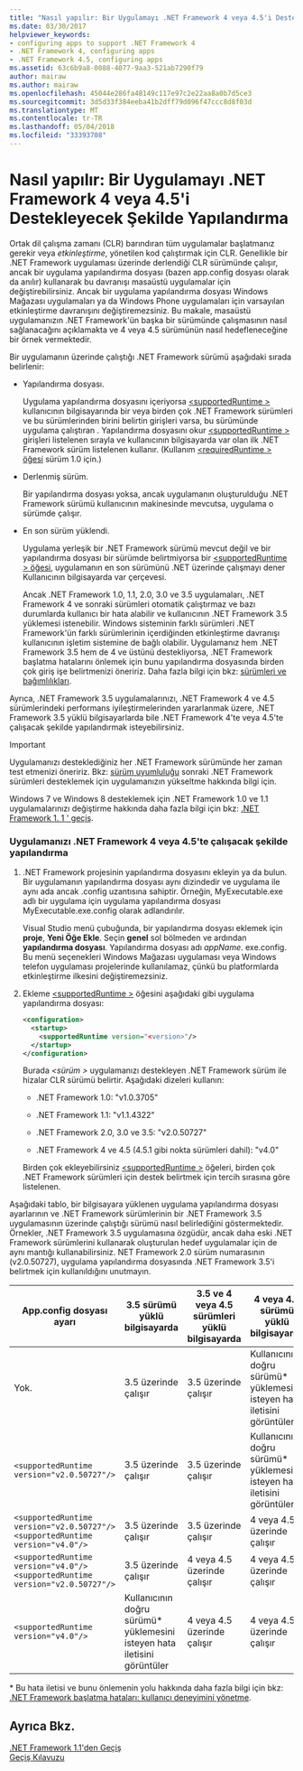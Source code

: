 ```yaml
---
title: "Nasıl yapılır: Bir Uygulamayı .NET Framework 4 veya 4.5'i Destekleyecek Şekilde Yapılandırma"
ms.date: 03/30/2017
helpviewer_keywords:
- configuring apps to support .NET Framework 4
- .NET Framework 4, configuring apps
- .NET Framework 4.5, configuring apps
ms.assetid: 63c6b9a8-0088-4077-9aa3-521ab7290f79
author: mairaw
ms.author: mairaw
ms.openlocfilehash: 45044e286fa48149c117e97c2e22aa8a0b7d5ce3
ms.sourcegitcommit: 3d5d33f384eeba41b2dff79d096f47ccc8d8f03d
ms.translationtype: MT
ms.contentlocale: tr-TR
ms.lasthandoff: 05/04/2018
ms.locfileid: "33393708"
---
```

# <a name="how-to-configure-an-app-to-support-net-framework-4-or-45"></a>Nasıl yapılır: Bir Uygulamayı .NET Framework 4 veya 4.5'i Destekleyecek Şekilde Yapılandırma
Ortak dil çalışma zamanı (CLR) barındıran tüm uygulamalar başlatmanız gerekir veya *etkinleştirme*, yönetilen kod çalıştırmak için CLR. Genellikle bir .NET Framework uygulaması üzerinde derlendiği CLR sürümünde çalışır, ancak bir uygulama yapılandırma dosyası (bazen app.config dosyası olarak da anılır) kullanarak bu davranışı masaüstü uygulamalar için değiştirebilirsiniz. Ancak bir uygulama yapılandırma dosyası Windows Mağazası uygulamaları ya da Windows Phone uygulamaları için varsayılan etkinleştirme davranışını değiştiremezsiniz. Bu makale, masaüstü uygulamanızın .NET Framework'ün başka bir sürümünde çalışmasının nasıl sağlanacağını açıklamakta ve 4 veya 4.5 sürümünün nasıl hedefleneceğine bir örnek vermektedir.  
  
 Bir uygulamanın üzerinde çalıştığı .NET Framework sürümü aşağıdaki sırada belirlenir:  
  
-   Yapılandırma dosyası.  
  
     Uygulama yapılandırma dosyasını içeriyorsa [ \<supportedRuntime >](../../../docs/framework/configure-apps/file-schema/startup/supportedruntime-element.md) kullanıcının bilgisayarında bir veya birden çok .NET Framework sürümleri ve bu sürümlerinden birini belirtin girişleri varsa, bu sürümünde uygulama çalıştıran . Yapılandırma dosyasını okur [ \<supportedRuntime >](../../../docs/framework/configure-apps/file-schema/startup/supportedruntime-element.md) girişleri listelenen sırayla ve kullanıcının bilgisayarda var olan ilk .NET Framework sürüm listelenen kullanır. (Kullanım [ \<requiredRuntime > öğesi](../../../docs/framework/configure-apps/file-schema/startup/requiredruntime-element.md) sürüm 1.0 için.)  
  
-   Derlenmiş sürüm.  
  
     Bir yapılandırma dosyası yoksa, ancak uygulamanın oluşturulduğu .NET Framework sürümü kullanıcının makinesinde mevcutsa, uygulama o sürümde çalışır.  
  
-   En son sürüm yüklendi.  
  
     Uygulama yerleşik bir .NET Framework sürümü mevcut değil ve bir yapılandırma dosyası bir sürümde belirtmiyorsa bir [ \<supportedRuntime > öğesi](../../../docs/framework/configure-apps/file-schema/startup/supportedruntime-element.md), uygulamanın en son sürümünü .NET üzerinde çalışmayı dener Kullanıcının bilgisayarda var çerçevesi.  
  
     Ancak .NET Framework 1.0, 1.1, 2.0, 3.0 ve 3.5 uygulamaları, .NET Framework 4 ve sonraki sürümleri otomatik çalıştırmaz ve bazı durumlarda kullanıcı bir hata alabilir ve kullanıcının .NET Framework 3.5 yüklemesi istenebilir. Windows sisteminin farklı sürümleri .NET Framework'ün farklı sürümlerinin içerdiğinden etkinleştirme davranışı kullanıcının işletim sistemine de bağlı olabilir. Uygulamanız hem .NET Framework 3.5 hem de 4 ve üstünü destekliyorsa, .NET Framework başlatma hatalarını önlemek için bunu yapılandırma dosyasında birden çok giriş işe belirtmenizi öneririz. Daha fazla bilgi için bkz: [sürümleri ve bağımlılıkları](../../../docs/framework/migration-guide/versions-and-dependencies.md).  
  
 Ayrıca, .NET Framework 3.5 uygulamalarınızı, .NET Framework 4 ve 4.5 sürümlerindeki performans iyileştirmelerinden yararlanmak üzere, .NET Framework 3.5 yüklü bilgisayarlarda bile .NET Framework 4'te veya 4.5'te çalışacak şekilde yapılandırmak isteyebilirsiniz.  
  
> [!IMPORTANT]
>  Uygulamanızı desteklediğiniz her .NET Framework sürümünde her zaman test etmenizi öneririz. Bkz: [sürüm uyumluluğu](../../../docs/framework/migration-guide/version-compatibility.md) sonraki .NET Framework sürümleri desteklemek için uygulamanızın yükseltme hakkında bilgi için.  
  
 Windows 7 ve Windows 8 desteklemek için .NET Framework 1.0 ve 1.1 uygulamalarınızı değiştirme hakkında daha fazla bilgi için bkz: [.NET Framework 1. 1 ' geçiş](../../../docs/framework/migration-guide/migrating-from-the-net-framework-1-1.md).  
  
### <a name="to-configure-your-app-to-run-on-the-net-framework-4-or-45"></a>Uygulamanızı .NET Framework 4 veya 4.5'te çalışacak şekilde yapılandırma  
  
1.  .NET Framework projesinin yapılandırma dosyasını ekleyin ya da bulun. Bir uygulamanın yapılandırma dosyası aynı dizindedir ve uygulama ile aynı ada ancak .config uzantısına sahiptir. Örneğin, MyExecutable.exe adlı bir uygulama için uygulama yapılandırma dosyası MyExecutable.exe.config olarak adlandırılır.  
  
     Visual Studio menü çubuğunda, bir yapılandırma dosyası eklemek için **proje**, **Yeni Öğe Ekle**. Seçin **genel** sol bölmeden ve ardından **yapılandırma dosyası**.  Yapılandırma dosyası adı *appName*. exe.config. Bu menü seçenekleri Windows Mağazası uygulaması veya Windows telefon uygulaması projelerinde kullanılamaz, çünkü bu platformlarda etkinleştirme ilkesini değiştiremezsiniz.  
  
2.  Ekleme [ \<supportedRuntime >](../../../docs/framework/configure-apps/file-schema/startup/supportedruntime-element.md) öğesini aşağıdaki gibi uygulama yapılandırma dosyası:  
  
    ```xml  
    <configuration>  
      <startup>  
        <supportedRuntime version="<version>"/>  
      </startup>  
    </configuration>  
    ```  
  
     Burada  *\<sürüm >* uygulamanızı destekleyen .NET Framework sürüm ile hizalar CLR sürümü belirtir. Aşağıdaki dizeleri kullanın:  
  
    -   .NET Framework 1.0: "v1.0.3705"  
  
    -   .NET Framework 1.1: "v1.1.4322"  
  
    -   .NET Framework 2.0, 3.0 ve 3.5: "v2.0.50727"  
  
    -   .NET Framework 4 ve 4.5 (4.5.1 gibi nokta sürümleri dahil): "v4.0"  
  
     Birden çok ekleyebilirsiniz [ \<supportedRuntime >](../../../docs/framework/configure-apps/file-schema/startup/supportedruntime-element.md) öğeleri, birden çok .NET Framework sürümleri için destek belirtmek için tercih sırasına göre listelenen.  
  
 Aşağıdaki tablo, bir bilgisayara yüklenen uygulama yapılandırma dosyası ayarlarının ve .NET Framework sürümlerinin bir .NET Framework 3.5 uygulamasının üzerinde çalıştığı sürümü nasıl belirlediğini göstermektedir. Örnekler, .NET Framework 3.5 uygulamasına özgüdür, ancak daha eski .NET Framework sürümlerini kullanarak oluşturulan hedef uygulamalar için de aynı mantığı kullanabilirsiniz. NET Framework 2.0 sürüm numarasının (v2.0.50727), uygulama yapılandırma dosyasında .NET Framework 3.5'i belirtmek için kullanıldığını unutmayın.  
  
|App.config dosyası ayarı|3.5 sürümü yüklü bilgisayarda|3.5 ve 4 veya 4.5 sürümleri yüklü bilgisayarda|4 veya 4.5 sürümü yüklü bilgisayarda|  
|-|-|-|-|  
|Yok.|3.5 üzerinde çalışır|3.5 üzerinde çalışır|Kullanıcının doğru sürümü* yüklemesini isteyen hata iletisini görüntüler|  
|`<supportedRuntime version="v2.0.50727"/>`|3.5 üzerinde çalışır|3.5 üzerinde çalışır|Kullanıcının doğru sürümü* yüklemesini isteyen hata iletisini görüntüler|  
|`<supportedRuntime version="v2.0.50727"/>` <br /> `<supportedRuntime version="v4.0"/>`|3.5 üzerinde çalışır|3.5 üzerinde çalışır|4 veya 4.5 üzerinde çalışır|  
|`<supportedRuntime version="v4.0"/>` <br /> `<supportedRuntime version="v2.0.50727"/>`|3.5 üzerinde çalışır|4 veya 4.5 üzerinde çalışır|4 veya 4.5 üzerinde çalışır|  
|`<supportedRuntime version="v4.0"/>`|Kullanıcının doğru sürümü* yüklemesini isteyen hata iletisini görüntüler|4 veya 4.5 üzerinde çalışır|4 veya 4.5 üzerinde çalışır|  
  
 \* Bu hata iletisi ve bunu önlemenin yolu hakkında daha fazla bilgi için bkz: [.NET Framework başlatma hataları: kullanıcı deneyimini yönetme](../../../docs/framework/deployment/initialization-errors-managing-the-user-experience.md).  
  
## <a name="see-also"></a>Ayrıca Bkz.  
 [.NET Framework 1.1'den Geçiş](../../../docs/framework/migration-guide/migrating-from-the-net-framework-1-1.md)  
 [Geçiş Kılavuzu](../../../docs/framework/migration-guide/index.md)
